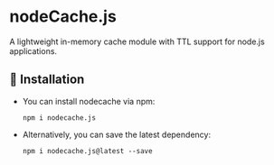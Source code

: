 # nodeCache.js

A lightweight in-memory cache module with TTL support for node.js applications. 

## 📝 Installation
- You can install nodecache via npm:
    ```shell
    npm i nodecache.js
    ```
- Alternatively, you can save the latest dependency:
    ```shell
    npm i nodecache.js@latest --save
    ```
